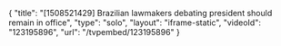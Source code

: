 {
    "title": "[1508521429] Brazilian lawmakers debating president should remain in office",
    "type": "solo",
    "layout": "iframe-static",
    "videoId": "123195896",
    "url": "\/tvpembed\/123195896"
}
